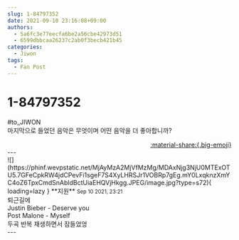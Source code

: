 ```yaml
---
slug: 1-84797352
date: 2021-09-10 23:16:08+09:00
authors:
  - 5a6fc3e77eecfa6be2a56cbe42973d51
  - 6599dbbcaa26237c2ab0f3becb421b45
categories:
  - Jiwon
tags:
  - Fan Post
---
```


# 1-84797352

<div class="post-container" markdown="1">
<div class="content-container md-sidebar__scrollwrap" markdown="1">

\#to_JIWON<br>마지막으로 들었던 음악은 무엇이며 어떤 음악을 더 좋아합니까?

</div>
</div>

<div style="text-align: right;" markdown="1">
<a href="https://weverse.io/fromis9/fanpost/1-84797352" style="text-align: right;">:material-share:{.big-emoji}</a>
</div>
---

<div class="comments-container md-sidebar__scrollwrap" markdown="1">
<div class="comment" markdown="1">
<div class='id-container' markdown="1">
![](https://phinf.wevpstatic.net/MjAyMzA2MjVfMzMg/MDAxNjg3NjU0MTExOTU5.7GFeCpkRW4jdCPevFi1sgeF7S4XyLHRSJr1VOBRp7gEg.mY0LxqknzXmYC4oZ6TpxCmdSnAbldBctUiaEHQVjHkgg.JPEG/image.jpg?type=s72){ loading=lazy }
**<span class="artist">지원</span>** <small>Sep 10 2021, 23:21</small><br>
</div>
<div class='comment-body' markdown="1">
퇴근길에<br>Justin Bieber - Deserve you<br>Post Malone - Myself <br>두곡 반복 재생하면서 잠들었엉
</div>
</div>
</div>
---
